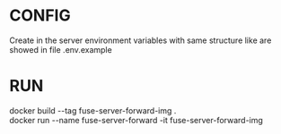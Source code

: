 # CONFIG  
Create in the server environment variables with same structure like are showed in file .env.example
# RUN
docker build --tag fuse-server-forward-img .  \
docker run --name fuse-server-forward -it fuse-server-forward-img
